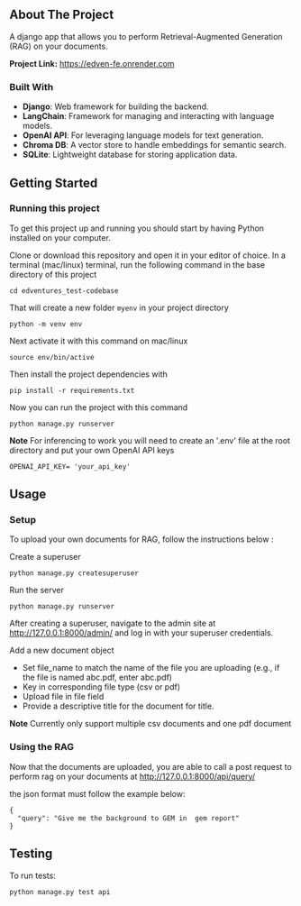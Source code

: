 <!-- ABOUT THE PROJECT -->
## About The Project
A django app that allows you to perform Retrieval-Augmented Generation (RAG) on your documents.

**Project Link:** https://edven-fe.onrender.com
### Built With

- **Django**: Web framework for building the backend.
- **LangChain**: Framework for managing and interacting with language models.
- **OpenAI API**: For leveraging language models for text generation.
- **Chroma DB**: A vector store to handle embeddings for semantic search.
- **SQLite**: Lightweight database for storing application data.


<!-- GETTING STARTED -->
## Getting Started


### Running this project

To get this project up and running you should start by having Python installed on your computer.

Clone or download this repository and open it in your editor of choice. In a terminal (mac/linux) terminal, run the following command in the base directory of this project
```
cd edventures_test-codebase
```

That will create a new folder `myenv` in your project directory
```
python -m venv env
```

Next activate it with this command on mac/linux

```
source env/bin/active
```

Then install the project dependencies with

```
pip install -r requirements.txt
```

Now you can run the project with this command

```
python manage.py runserver
```

**Note** For inferencing to work you will need to create an '.env' file at the root directory and put your own OpenAI API keys 

```
OPENAI_API_KEY= 'your_api_key'
```




<!-- USAGE EXAMPLES -->
## Usage

### Setup
To upload your own documents for RAG, follow the instructions below :

Create a superuser
```
python manage.py createsuperuser
```

Run the server
```
python manage.py runserver
```

After creating a superuser, navigate to the admin site at http://127.0.0.1:8000/admin/ and log in with your superuser credentials.

Add a new document object
- Set file_name to match the name of the file you are uploading (e.g., if the file is named abc.pdf, enter abc.pdf)
- Key in corresponding file type (csv or pdf)
- Upload file in file field
- Provide a descriptive title for the document for title.

**Note** Currently only support multiple csv documents and one pdf document


### Using the RAG
Now that the documents are uploaded, you are able to call a post request to perform rag on your documents at http://127.0.0.1:8000/api/query/

the json format must follow the example below:

```
{
  "query": "Give me the background to GEM in  gem report"
}
```
## Testing

To run tests:

```
python manage.py test api
```


